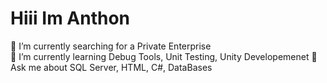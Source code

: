 # Hiii Im Anthon

🔭 I’m currently searching for a Private Enterprise  
🌱 I’m currently learning Debug Tools, Unit Testing, Unity Developemenet 
💬 Ask me about SQL Server, HTML, C#, DataBases
